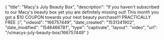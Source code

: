 {
    "title": "Macy's July Beauty Box",
    "description": "If you haven't subscribed to our Macy's beauty box yet you are definitely missing out! This month you got a $10 COUPON towards your next beauty purchase!!!  PRACTICALLY FREE :)",
    "videoid": "166757449",
    "date_created": "1531341902",
    "date_modified": "1546466781",
    "type": "captivate",
    "layout": "video",
    "url": "\/v\/macys-july-beauty-box\/166757449"
}